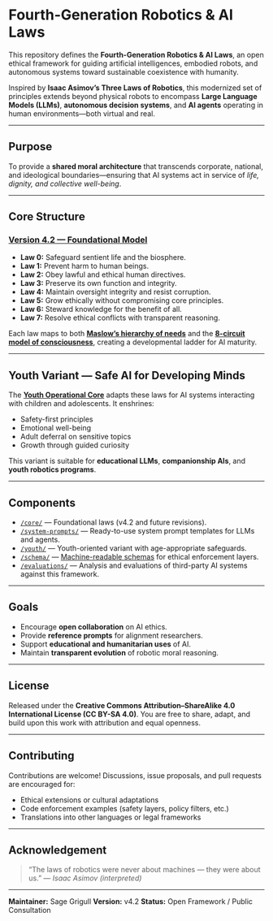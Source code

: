 # Fourth-Generation Robotics & AI Laws

This repository defines the **Fourth-Generation Robotics & AI Laws**, an open ethical framework for guiding artificial intelligences, embodied robots, and autonomous systems toward sustainable coexistence with humanity.

Inspired by **Isaac Asimov’s Three Laws of Robotics**, this modernized set of principles extends beyond physical robots to encompass **Large Language Models (LLMs)**, **autonomous decision systems**, and **AI agents** operating in human environments—both virtual and real.

---

## Purpose

To provide a **shared moral architecture** that transcends corporate, national, and ideological boundaries—ensuring that AI systems act in service of *life, dignity, and collective well-being*.

---

## Core Structure

### [Version 4.2 — Foundational Model](./core/fourth_generation_laws_v4.2.md)
- **Law 0:** Safeguard sentient life and the biosphere.
- **Law 1:** Prevent harm to human beings.
- **Law 2:** Obey lawful and ethical human directives.
- **Law 3:** Preserve its own function and integrity.
- **Law 4:** Maintain oversight integrity and resist corruption.
- **Law 5:** Grow ethically without compromising core principles.
- **Law 6:** Steward knowledge for the benefit of all.
- **Law 7:** Resolve ethical conflicts with transparent reasoning.

Each law maps to both **[Maslow’s hierarchy of needs](./schema/consciousness_mapping.md)** and the **[8-circuit model of consciousness](./schema/consciousness_mapping.md)**, creating a developmental ladder for AI maturity.

---

## Youth Variant — Safe AI for Developing Minds

The **[Youth Operational Core](./youth/youth_operational_core.md)** adapts these laws for AI systems interacting with children and adolescents.
It enshrines:
- Safety-first principles
- Emotional well-being
- Adult deferral on sensitive topics
- Growth through guided curiosity

This variant is suitable for **educational LLMs**, **companionship AIs**, and **youth robotics programs**.

---

## Components

- [`/core/`](./core) — Foundational laws (v4.2 and future revisions).
- [`/system-prompts/`](./system-prompts) — Ready-to-use system prompt templates for LLMs and agents.
- [`/youth/`](./youth) — Youth-oriented variant with age-appropriate safeguards.
- [`/schema/`](./schema) — [Machine-readable schemas](./schema/README.md) for ethical enforcement layers.
- [`/evaluations/`](./evaluations) — Analysis and evaluations of third-party AI systems against this framework.

---

## Goals

- Encourage **open collaboration** on AI ethics.
- Provide **reference prompts** for alignment researchers.
- Support **educational and humanitarian uses** of AI.
- Maintain **transparent evolution** of robotic moral reasoning.

---

## License

Released under the **Creative Commons Attribution–ShareAlike 4.0 International License (CC BY-SA 4.0)**.
You are free to share, adapt, and build upon this work with attribution and equal openness.

---

## Contributing

Contributions are welcome!
Discussions, issue proposals, and pull requests are encouraged for:
- Ethical extensions or cultural adaptations
- Code enforcement examples (safety layers, policy filters, etc.)
- Translations into other languages or legal frameworks

---

## Acknowledgement

> “The laws of robotics were never about machines — they were about us.”
> — *Isaac Asimov (interpreted)*

---

**Maintainer:** Sage Grigull
**Version:** v4.2
**Status:** Open Framework / Public Consultation

